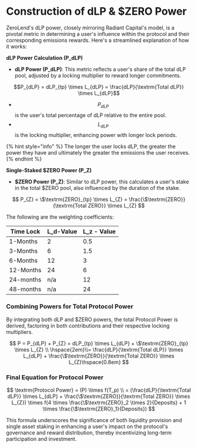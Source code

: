 # Construction of dLP & $ZERO Power

ZeroLend's dLP power, closely mirroring Radiant Capital's model, is a pivotal metric in determining a user's influence within the protocol and their corresponding emissions rewards. Here's a streamlined explanation of how it works:

**dLP Power Calculation (P\_dLP)**

* **dLP Power (P\_dLP)**: This metric reflects a user's share of the total dLP pool, adjusted by a locking multiplier to reward longer commitments.

&#x20;$$P_{dLP} = dLP_{tp} \times L_{dLP} = \frac{dLP}{\textrm{Total dLP}} \times L_{dLP}$$

* $$P_{dLP}$$ is the user's total percentage of dLP relative to the entire pool.
* $$L_{dLP}$$ is the locking multiplier, enhancing power with longer lock periods.

{% hint style="info" %}
The longer the user locks dLP, the greater the power they have and ultimately the greater the emissions the user receives.
{% endhint %}

**Single-Staked $ZERO Power (P\_Z)**

* **$ZERO Power (P\_Z)**: Similar to dLP power, this calculates a user's stake in the total $ZERO pool, also influenced by the duration of the stake.&#x20;

$$
P_{Z} = \$\textrm{ZERO}_{tp} \times L_{Z} = \frac{\$\textrm{ZERO}}{\textrm{Total ZERO}} \times L_{Z}
$$

The following are the weighting coefficients:

| Time Lock | L\_d-Value | L\_z - Value |
| --------- | ---------- | ------------ |
| 1-Months  | 2          | 0.5          |
| 3-Months  | 6          | 1.5          |
| 6-Months  | 12         | 3            |
| 12-Months | 24         | 6            |
| 24-months | n/a        | 12           |
| 48-months | n/a        | 24           |

### **Combining Powers for Total Protocol Power**

By integrating both dLP and $ZERO powers, the total Protocol Power is derived, factoring in both contributions and their respective locking multipliers.

$$
P = P_{dLP} + P_{Z} = dLP_{tp} \times L_{dLP} + \$\textrm{ZERO}_{tp} \times L_{Z} \\  \hspace{2em}\\= \frac{dLP}{\textrm{Total dLP}} \times L_{dLP} + \frac{\$\textrm{ZERO}}{\textrm{Total ZERO}} \times L_{Z}\hspace{0.8em}
$$

### Final Equation for Protocol Power

$$
\textrm{Protocol Power} = (P)  \times f(T_p) \\ = (\frac{dLP}{\textrm{Total dLP}} \times L_{dLP} + \frac{\$\textrm{ZERO}}{\textrm{Total ZERO}} \times L_{Z}) \times f(4 \times \frac{\$\textrm{ZERO}_2 \times 2}{Deposits} + 1 \times \frac{\$\textrm{ZERO}_1}{Deposits})
$$

This formula underscores the significance of both liquidity provision and single asset staking in enhancing a user's impact on the protocol's governance and reward distribution, thereby incentivizing long-term participation and investment.
